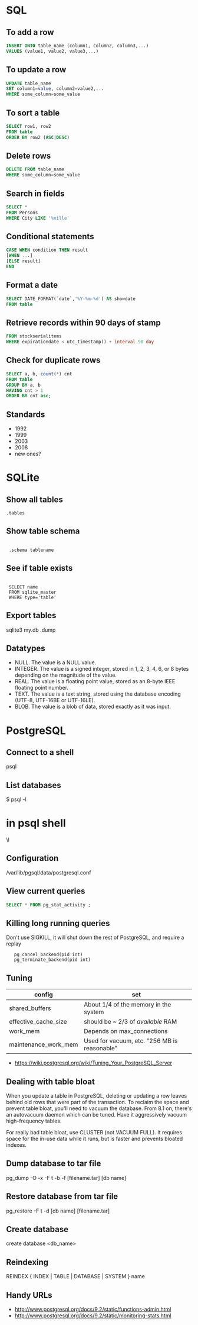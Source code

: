 # SQL

## To add a row

```sql
INSERT INTO table_name (column1, column2, column3,...)
VALUES (value1, value2, value3,...)
```

## To update a row

```sql
UPDATE table_name
SET column1=value, column2=value2,...
WHERE some_column=some_value
```

## To sort a table

```sql
SELECT row1, row2
FROM table
ORDER BY row2 (ASC|DESC)
```

## Delete rows

```sql
DELETE FROM table_name
WHERE some_column=some_value
```

## Search in fields

```sql
SELECT *
FROM Persons
WHERE City LIKE '%ville'
```

## Conditional statements

```sql
CASE WHEN condition THEN result
[WHEN ...]
[ELSE result]
END
```

## Format a date

```sql
SELECT DATE_FORMAT(`date`,'%Y-%m-%d') AS showdate 
FROM table
```

## Retrieve records within 90 days of stamp

```sql
FROM stockserialitems
WHERE expirationdate < utc_timestamp() + interval 90 day
```

## Check for duplicate rows

```sql
SELECT a, b, count(*) cnt 
FROM table
GROUP BY a, b 
HAVING cnt > 1
ORDER BY cnt asc;
```

## Standards

* 1992
* 1999
* 2003
* 2008
* new ones?



# SQLite

Show all tables
---------------

```sqlite3
.tables
```

Show table schema
-----------------

```sqlite3

 .schema tablename
```

See if table exists
-------------------

```sqlite3

 SELECT name 
 FROM sqlite_master
 WHERE type='table'
```

Export tables
-------------



  sqlite3 my.db .dump

Datatypes
---------


* NULL. The value is a NULL value.
* INTEGER. The value is a signed integer, stored in 1, 2, 3, 4, 6, or 8 bytes depending on the magnitude of the value.
* REAL. The value is a floating point value, stored as an 8-byte IEEE floating point number.
* TEXT. The value is a text string, stored using the database encoding (UTF-8, UTF-16BE or UTF-16LE).
* BLOB. The value is a blob of data, stored exactly as it was input.




# PostgreSQL

Connect to a shell
------------------



 psql

List databases
--------------



 $ psql -l

 # in psql shell
 \l

Configuration
-------------


 
 /var/lib/pgsql/data/postgresql.conf

View current queries
--------------------

```sql
SELECT * FROM pg_stat_activity ;
```

Killing long running queries
----------------------------

Don't use SIGKILL, it will shut down the rest of PostgreSQL, and require a replay

	
	   pg_cancel_backend(pid int) 
	   pg_terminate_backend(pid int)
Tuning
------

config               | set
---                  | ---
shared_buffers       | About 1/4 of the memory in the system
effective_cache_size | should be ~ 2/3 of *available* RAM
work_mem             | Depends on max_connections
maintenance_work_mem | Used for vacuum, etc. "256 MB is reasonable"


* <https://wiki.postgresql.org/wiki/Tuning_Your_PostgreSQL_Server>


Dealing with table bloat
------------------------

When you update a table in PostgreSQL, deleting or updating a row leaves behind old rows that were part of the transaction. To reclaim the space and prevent table bloat, you'll need to vacuum the database.
From 8.1 on, there's an autovacuum daemon which can be tuned. Have it aggressively vacuum high-frequency tables.

For really bad table bloat, use CLUSTER (not VACUUM FULL). It requires space for the in-use data while it runs, but is faster and prevents bloated indexes.

Dump database to tar file
-------------------------



 pg_dump -O -x -F t -b -f [filename.tar] [db name]

Restore database from tar file
------------------------------



 pg_restore -F t -d [db name] [filename.tar]

Create database
---------------



 create database <db_name>

Reindexing
----------



 REINDEX { INDEX | TABLE | DATABASE | SYSTEM } name

Handy URLs
----------


* <http://www.postgresql.org/docs/9.2/static/functions-admin.html>
* <http://www.postgresql.org/docs/9.2/static/monitoring-stats.html>



